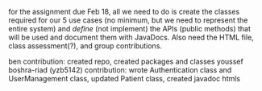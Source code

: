 for the assignment due Feb 18, all we need to do is create the classes required for our 5 use cases (no minimum, but we need to represent the entire system) 
and _define_ (not implement) the APIs (public methods) that will be used and document them with JavaDocs. Also need the HTML file, class assessment(?), and group contributions. 

ben contribution: created repo, created packages and classes
youssef boshra-riad (yzb5142) contribution: wrote Authentication class and UserManagement class, updated Patient class, created javadoc htmls